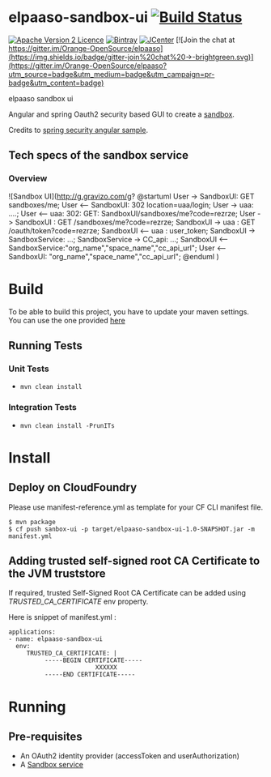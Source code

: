 # elpaaso-sandbox-ui [![Build Status](https://travis-ci.org/Orange-OpenSource/elpaaso-sandbox-service.svg?branch=master)](https://travis-ci.org/Orange-OpenSource/elpaaso-sandbox-ui)
[![Apache Version 2 Licence](http://img.shields.io/:license-Apache%20v2-blue.svg)](LICENSE)
[![Bintray](https://www.bintray.com/docs/images/bintray_badge_color.png)](https://bintray.com/elpaaso/maven/elpaaso-sandbox-ui/view?source=watch)
[![JCenter](https://img.shields.io/badge/JCenter-available-blue.svg)](https://bintray.com/bintray/jcenter?filterByPkgName=elpaaso-sandbox-ui)
[![Join the chat at https://gitter.im/Orange-OpenSource/elpaaso](https://img.shields.io/badge/gitter-join%20chat%20→-brightgreen.svg)](https://gitter.im/Orange-OpenSource/elpaaso?utm_source=badge&utm_medium=badge&utm_campaign=pr-badge&utm_content=badge)

elpaaso sandbox ui


Angular and spring Oauth2 security based GUI to create a [sandbox](https://github.com/Orange-OpenSource/elpaaso-sandbox-service.git).

Credits to [spring security angular sample](https://github.com/dsyer/spring-security-angular.git).



## Tech specs of the sandbox service

### Overview

![Sandbox UI](http://g.gravizo.com/g?
@startuml
User -> SandboxUI: GET sandboxes/me;
User <-- SandboxUI: 302 location=uaa/login;
User -> uaa: ....;
User <-- uaa: 302: GET: SandboxUI/sandboxes/me?code=rezrze;
User -> SandboxUI : GET /sandboxes/me?code=rezrze;
SandboxUI -> uaa : GET /oauth/token?code=rezrze;
SandboxUI <-- uaa : user_token;
SandboxUI -> SandboxService: ...;
SandboxService -> CC_api: ...;
SandboxUI <-- SandboxService:"org_name","space_name","cc_api_url";
User <-- SandboxUI: "org_name","space_name","cc_api_url";
@enduml
)


# Build
To be able to build this project, you have to update your maven settings. You can use the one provided [here]()

## Running Tests

### Unit Tests
   * `mvn clean install`
### Integration Tests
   * `mvn clean install -PrunITs`

# Install
## Deploy on CloudFoundry
Please use manifest-reference.yml as template for your CF CLI manifest file.

```
$ mvn package
$ cf push sanbox-ui -p target/elpaaso-sandbox-ui-1.0-SNAPSHOT.jar -m manifest.yml
```

## Adding trusted self-signed root CA Certificate to the JVM truststore

If required, trusted Self-Signed Root CA Certificate can be added using <i>TRUSTED_CA_CERTIFICATE</i> env property.

Here is snippet of manifest.yml :
```
applications:
- name: elpaaso-sandbox-ui
  env:
     TRUSTED_CA_CERTIFICATE: |
          -----BEGIN CERTIFICATE-----
                        XXXXXX
          -----END CERTIFICATE-----
```


# Running
## Pre-requisites
 * An OAuth2 identity provider (accessToken and userAuthorization)
 * A [Sandbox service](https://github.com/Orange-OpenSource/elpaaso-sandbox-service.git)





